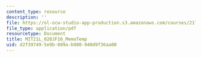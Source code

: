 ```yaml
---
content_type: resource
description: ''
file: https://ol-ocw-studio-app-production.s3.amazonaws.com/courses/21l-020j-globalization-the-good-the-bad-and-the-in-between-fall-2016/d2f397495e9b089ab980940d9f36aa00_MIT21L_020JF16_MemoTemp.pdf
file_type: application/pdf
resourcetype: Document
title: MIT21L_020JF16_MemoTemp
uid: d2f39749-5e9b-089a-b980-940d9f36aa00
---
```

